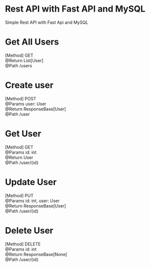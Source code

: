 # Rest API with Fast API and MySQL

Simple Rest API with Fast Api and MySQL

# Get All Users
[Method] GET<br/>
@Return List[User]<br/>
@Path /users

# Create user
[Method] POST<br/>
@Params user: User<br/>
@Return ResponseBase[User]<br/>
@Path /user

# Get User
[Method] GET<br/>
@Params id: int<br/>
@Return User<br/>
@Path /user/{id}

# Update User
[Method] PUT<br/>
@Params id: int, user: User<br/>
@Return ResponseBase[User]<br/>
@Path /user/{id}

# Delete User
[Method] DELETE<br/>
@Params id: int<br/>
@Return ResponseBase[None]<br/>
@Path /user/{id}